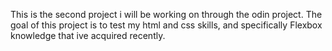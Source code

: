 This is the second project i will be working on through the odin project. 
The goal of this project is to test my html and css skills, and specifically
Flexbox knowledge that ive acquired recently.